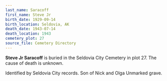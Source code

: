 ```yaml
---
last_name: Saracoff
first_name: Steve Jr
birth_date: 1929-09-14
birth_location: Seldovia, AK
death_date: 1943-07-14
death_location: 1943
cemetery_plot: 27
source_file: Cemetery Directory
---
```

**Steve Jr   Saracoff** is buried in the Seldovia City Cemetery in plot 27.  The cause of death is unknown.

Identified by Seldovia City records.
Son of Nick and Olga
Unmarked grave.
